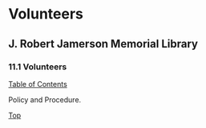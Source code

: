 [0]: ../README.md
[11.1]: retention-of-records.md

# Volunteers
## J. Robert Jamerson Memorial Library
### 11.1 Volunteers
[Table of Contents][0]

Policy and Procedure.

[Top][11.1]
